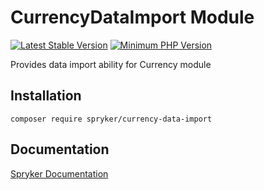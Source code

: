 # CurrencyDataImport Module
[![Latest Stable Version](https://poser.pugx.org/spryker/currency-data-import/v/stable.svg)](https://packagist.org/packages/spryker/currency-data-import)
[![Minimum PHP Version](https://img.shields.io/badge/php-%3E%3D%208.0-8892BF.svg)](https://php.net/)

Provides data import ability for Currency module

## Installation

```
composer require spryker/currency-data-import
```

## Documentation

[Spryker Documentation](https://docs.spryker.com)
